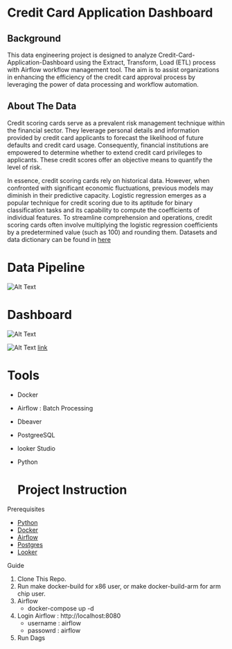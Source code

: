 # Credit Card Application Dashboard

## Background 
This data engineering project is designed to analyze Credit-Card-Application-Dashboard using the Extract, Transform, Load (ETL) process with Airflow workflow management tool. The aim is to assist organizations in enhancing the efficiency of the credit card approval process by leveraging the power of data processing and workflow automation.

## About The Data 
Credit scoring cards serve as a prevalent risk management technique within the financial sector. They leverage personal details and information provided by credit card applicants to forecast the likelihood of future defaults and credit card usage. Consequently, financial institutions are empowered to determine whether to extend credit card privileges to applicants. These credit scores offer an objective means to quantify the level of risk.

In essence, credit scoring cards rely on historical data. However, when confronted with significant economic fluctuations, previous models may diminish in their predictive capacity. Logistic regression emerges as a popular technique for credit scoring due to its aptitude for binary classification tasks and its capability to compute the coefficients of individual features. To streamline comprehension and operations, credit scoring cards often involve multiplying the logistic regression coefficients by a predetermined value (such as 100) and rounding them.
Datasets and data dictionary can be found in [here](https://www.kaggle.com/datasets/rikdifos/credit-card-approval-prediction/data)

# Data Pipeline
![Alt Text](https://github.com/zareee12/Credit-Card-Approval-Prediction-Analysis-with-ETL-using-Airflow/blob/main/images/Data%20Pipeline.png)

# Dashboard
![Alt Text](https://github.com/zareee12/Credit-Card-Approval-Prediction-Analysis-with-ETL-using-Airflow/blob/main/images/Credit_Card_Application_Dashboard_page-0001.jpg)

![Alt Text](https://github.com/zareee12/Credit-Card-Approval-Prediction-Analysis-with-ETL-using-Airflow/blob/main/images/Credit_Card_Application_Dashboard_page-0002.jpg)
[link](https://lookerstudio.google.com/reporting/36cc8106-e582-4b56-874f-71c03bde8c41)

# Tools
- Docker
- Airflow : Batch Processing
- Dbeaver
- PostgreeSQL
- looker Studio
- Python
  
  # Project Instruction
Prerequisites
- [Python](https://www.python.org/downloads/)
- [Docker](https://www.docker.com/)
- [Airflow](https://airflow.apache.org/)
- [Postgres](https://dbeaver.io/download/)
- [Looker](https://lookerstudio.google.com/u/0/navigation/reporting)

Guide
1. Clone This Repo.
2. Run make docker-build for x86 user, or make docker-build-arm for arm chip user.
3. Airflow
   - docker-compose up -d
4. Login Airflow : http://localhost:8080
   - username : airflow
   - passowrd : airflow
5. Run Dags
 

